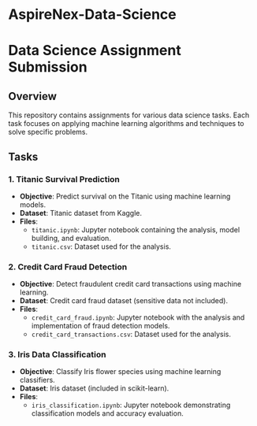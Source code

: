 # AspireNex-Data-Science

# Data Science Assignment Submission

## Overview

This repository contains assignments for various data science tasks. Each task focuses on applying machine learning algorithms and techniques to solve specific problems.

## Tasks

### 1. Titanic Survival Prediction

- **Objective**: Predict survival on the Titanic using machine learning models.
- **Dataset**: Titanic dataset from Kaggle.
- **Files**:
  - `titanic.ipynb`: Jupyter notebook containing the analysis, model building, and evaluation.
  - `titanic.csv`: Dataset used for the analysis.

### 2. Credit Card Fraud Detection

- **Objective**: Detect fraudulent credit card transactions using machine learning.
- **Dataset**: Credit card fraud dataset (sensitive data not included).
- **Files**:
  - `credit_card_fraud.ipynb`: Jupyter notebook with the analysis and implementation of fraud detection models.
  - `credit_card_transactions.csv`: Dataset used for the analysis.

### 3. Iris Data Classification

- **Objective**: Classify Iris flower species using machine learning classifiers.
- **Dataset**: Iris dataset (included in scikit-learn).
- **Files**:
  - `iris_classification.ipynb`: Jupyter notebook demonstrating classification models and accuracy evaluation.

